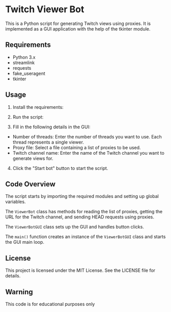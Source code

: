 # Twitch Viewer Bot

This is a Python script for generating Twitch views using proxies. It is implemented as a GUI application with the help of the tkinter module.

## Requirements

* Python 3.x
* streamlink
* requests
* fake_useragent
* tkinter

## Usage

1. Install the requirements:


2. Run the script:


3. Fill in the following details in the GUI:

* Number of threads: Enter the number of threads you want to use. Each thread represents a single viewer.
* Proxy file: Select a file containing a list of proxies to be used.
* Twitch channel name: Enter the name of the Twitch channel you want to generate views for.

4. Click the "Start bot" button to start the script.

## Code Overview

The script starts by importing the required modules and setting up global variables.

The `ViewerBot` class has methods for reading the list of proxies, getting the URL for the Twitch channel, and sending HEAD requests using proxies.

The `ViewerBotGUI` class sets up the GUI and handles button clicks.

The `main()` function creates an instance of the `ViewerBotGUI` class and starts the GUI main loop.

## License

This project is licensed under the MIT License. See the LICENSE file for details.

## Warning 

This code is for educational purposes only
